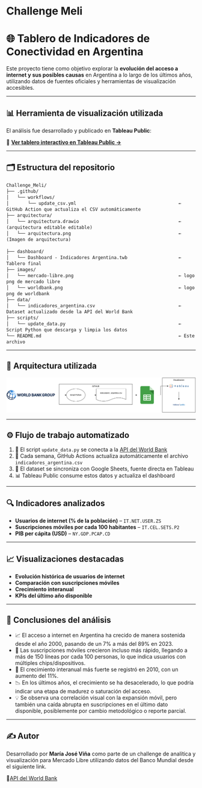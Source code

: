 # Challenge Meli

# 🌐 Tablero de Indicadores de Conectividad en Argentina

Este proyecto tiene como objetivo explorar la **evolución del acceso a internet y sus posibles causas** en Argentina a lo largo de los últimos años, utilizando datos de fuentes oficiales y herramientas de visualización accesibles.

---

## 📊 Herramienta de visualización utilizada

El análisis fue desarrollado y publicado en **Tableau Public**:

🔗 **[Ver tablero interactivo en Tableau Public →](https://public.tableau.com/app/profile/maria.vi.a2611/viz/Dashboard-IndicadoresArgentina/TablerodeIndicadoresArgentinos?publish=yes)**

---

## 🗂️ Estructura del repositorio

```
Challenge_Meli/
├── .github/
│   └── workflows/
│       └── update_csv.yml                                      ← GitHub Action que actualiza el CSV automáticamente
├── arquitectura/
│   └── arquitectura.drawio                                     ← (arquitectura editable editable)
│   └── arquitectura.png                                        ← (Imagen de arquitectura)

├── dashboard/
│   └── Dashboard - Indicadores Argentina.twb                   ← Tablero final
├── images/
│   └── mercado-libre.png                                       ← logo png de mercado libre
│   └── worldbank.png                                           ← logo png de worldbank
├── data/
│   └── indicadores_argentina.csv                               ← Dataset actualizado desde la API del World Bank
├── scripts/
│   └── update_data.py                                          ← Script Python que descarga y limpia los datos
└── README.md                                                   ← Este archivo
```

---

## 🧠 Arquitectura utilizada

![Arquitectura referencial](https://github.com/mariavina93/Challenge_Meli/blob/main/arquitectura/arquitectura.png)

---

## ⚙️ Flujo de trabajo automatizado

1. 📡 El script `update_data.py` se conecta a la [API del World Bank](https://data.worldbank.org/)
2. 🔁 Cada semana, GitHub Actions actualiza automáticamente el archivo `indicadores_argentina.csv`
3. 📄 El dataset se sincroniza con Google Sheets, fuente directa en Tableau
4. 📊 Tableau Public consume estos datos y actualiza el dashboard

---

## 🔍 Indicadores analizados

- **Usuarios de internet (% de la población)** – `IT.NET.USER.ZS`
- **Suscripciones móviles por cada 100 habitantes** – `IT.CEL.SETS.P2`
- **PIB per cápita (USD)** – `NY.GDP.PCAP.CD`

---

## 📈 Visualizaciones destacadas

- **Evolución histórica de usuarios de internet**
- **Comparación con suscripciones móviles**
- **Crecimiento interanual**
- **KPIs del último año disponible**

---

## 📌 Conclusiones del análisis

- 📈 El acceso a internet en Argentina ha crecido de manera sostenida desde el año 2000, pasando de un 7% a más del 89% en 2023.
- 📱 Las suscripciones móviles crecieron incluso más rápido, llegando a más de 150 líneas por cada 100 personas, lo que indica usuarios con múltiples chips/dispositivos.
- 🔁 El crecimiento interanual más fuerte se registró en 2010, con un aumento del 11%.
- 📉 En los últimos años, el crecimiento se ha desacelerado, lo que podría indicar una etapa de madurez o saturación del acceso.
- 💡 Se observa una correlación visual con la expansión móvil, pero también una caída abrupta en suscripciones en el último dato disponible, posiblemente por cambio metodológico o reporte parcial.

---

## ✍️ Autor

Desarrollado por **María José Viña** como parte de un challenge de analítica y visualización para Mercado Libre utilizando datos del Banco Mundial desde el siguiente link.

🔗[API del World Bank](https://data.worldbank.org/) 

